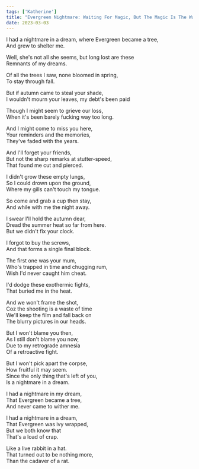```yaml
---  
tags: ['Katherine']  
title: "Evergreen Nightmare: Waiting For Magic, But The Magic Is The Waiting"  
date: 2023-03-03  
---
```


I had a nightmare in a dream, where Evergreen became a tree,  
And grew to shelter me.

Well, she's not all she seems, but long lost are these  
Remnants of my dreams.

Of all the trees I saw, none bloomed in spring,  
To stay through fall.

But if autumn came to steal your shade,  
I wouldn't mourn your leaves, my debt's been paid

Though I might seem to grieve our loss,  
When it's been barely fucking way too long.

And I might come to miss you here,  
Your reminders and the memories,  
They've faded with the years.

And I'll forget your friends,  
But not the sharp remarks at stutter-speed,  
That found me cut and pierced.

I didn't grow these empty lungs,  
So I could drown upon the ground,  
Where my gills can't touch my tongue.

So come and grab a cup then stay,  
And while with me the night away.

I swear I'll hold the autumn dear,  
Dread the summer heat so far from here.  
But we didn't fix your clock.

I forgot to buy the screws,  
And that forms a single final block.

The first one was your mum,  
Who's trapped in time and chugging rum,  
Wish I'd never caught him cheat.

I'd dodge these exothermic fights,  
That buried me in the heat.

And we won't frame the shot,  
Coz the shooting is a waste of time  
We'll keep the film and fall back on  
The blurry pictures in our heads.

But I won't blame you then,  
As I still don't blame you now,  
Due to my retrograde amnesia  
Of a retroactive fight.

But I won't pick apart the corpse,  
How fruitful it may seem.  
Since the only thing that's left of you,  
Is a nightmare in a dream.

I had a nightmare in my dream,  
That Evergreen became a tree,  
And never came to wither me.

I had a nightmare in a dream,  
That Evergreen was ivy wrapped,  
But we both know that  
That's a load of crap.

Like a live rabbit in a hat.  
That turned out to be nothing more,  
Than the cadaver of a rat.
